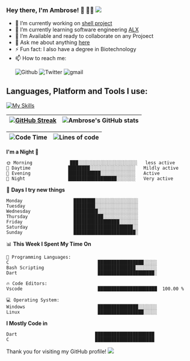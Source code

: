 ### Hey there, I'm Ambrose! 👋 👨‍💻 ![](https://komarev.com/ghpvc/?username=ambrosekol&style=plastic)

- 🔭 I’m currently working on [shell project](https://github.com/Ambrosekol/term_test)
- 🌱 I’m currently learning software engineering [ALX](https://www.alxafrica.com)
- 👯 I’m Available and ready to collaborate on any Projoect
- 💬 Ask me about anything [here](https://github.com/Ambrosekol/Ambrosekol/discussions)
- ⚡ Fun fact: I also have a degree in Biotechnology
- 📫 How to reach me:<p> <img src="https://img.shields.io/github/followers/ambrosekol?label=Ambrosekol&logo=Github&style=social" alt="Github"> <img src="https://img.shields.io/twitter/follow/ambrose_kol?style=social" alt="Twitter"> <img src="https://img.shields.io/badge/-kolus7381@gmail.com-red?style=social&logo=gmail&logoColor=red" alt="gmail"></p>

## Languages, Platform and Tools I use:
[![My Skills](https://skillicons.dev/icons?i=html,css,bash,dart,c,discord,firebase,flutter,github,git,instagram,linkedin,linux,stackoverflow,twitter,unreal,vscode,wordpress)](https://skillicons.dev)


| [![GitHub Streak](https://github-readme-streak-stats.herokuapp.com?user=ambrosekol&theme=dark&hide_border=true&border_radius=6.4&date_format=M%20j%5B%2C%20Y%5D&mode=daily&fire=EB0000&ring=31EB5D)](https://git.io/streak-stats) | ![Ambrose's GitHub stats](https://github-readme-stats.vercel.app/api?username=Ambrosekol&show_icons=true&theme=transparent) |
|-------|-------|



| ![Code Time](https://img.shields.io/badge/Code%20Time-201%20hrs%20-red) | ![Lines of code](https://img.shields.io/badge/Lines%20of%20of%20code-i've%20lost%20count-red) |
|---|----|


**I'm a Night 🦉** 

```text
🌞 Morning              ███░░░░░░░░░░░░░░░░░░░░░░   less active 
🌆 Daytime              ████████░░░░░░░░░░░░░░░░░   Mildly active
🌃 Evening              ████████████░░░░░░░░░░░░░   Active
🌙 Night                ██████████████████░░░░░░░   Very active
```
📅 **Days I try new things** 

```text
Monday                   ████████░░░░░░░░░░░░░░░░   
Tuesday                  ████████░░░░░░░░░░░░░░░░    
Wednesday                █████████░░░░░░░░░░░░░░░    
Thursday                 ███████████░░░░░░░░░░░░░    
Friday                   █████████████████░░░░░░░    
Saturday                 ██████████████████████░░    
Sunday                   ███████████████████████░    
```


📊 **This Week I Spent My Time On** 

```text
💬 Programming Languages: 
C                                 █████████████████░░░░░
Bash Scripting                    ██████████████░░░░░░░░
Dart                              █████████████████████░

🔥 Code Editors: 
Vscode                            ██████████████████████  100.00 % 

💻 Operating System: 
Windows                           ███████████████░░░░░░░
Linux                             █████████████████░░░░░
```

**I Mostly Code in** 

```text
Dart                             ██████████████████████
C                                ██████████████████████   
```




Thank you for visiting my GitHub profile!
![](https://hit.yhype.me/github/profile?user_id=27368902)
